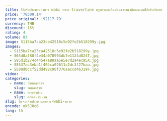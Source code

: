 ```yaml
---
title: โต๊ะรับประทานอาหาร wabi ทราย travertine หรูหราแสงหินอ่อนธรรมชาติออกแบบโต๊ะรับประทานอาหารในครัวเรือนสี่เหลี่ยม
price: '78300.14'
price_original: '92117.79'
currency: THB
discount: 15%
rating: 4
volume: 83
image: S115ba7ca23ca42518c5e92fe2b518299y.jpg
images:
  - S115ba7ca23ca42518c5e92fe2b518299y.jpg
  - S65d8af80f4e34a078993db7e1124d824T.jpg
  - S95d1b274c44547a88aa5e5e7d2a4ec95X.jpg
  - S8537ac3eba1f404ca02611a2dc3f27baa.jpg
  - S508d0ccf52dd492c90f376aaccd46319F.jpg
video: ''
categories:
  - name: บ้านและสวน
    slug: านและสวน
  - name: ตกแต่งบ้าน
    slug: ตกแต-งบ-าน
slug: โต-ะร-บประทานอาหาร-wabi-ทราย
encode: ok5J0c6
lang: th
---
```

  